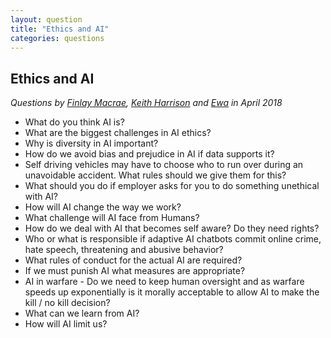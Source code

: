 ```yaml
---
layout: question
title: "Ethics and AI"
categories: questions
---
```


<h2>Ethics and AI</h2>

<p><em> Questions by   <a href="https://twitter.com/FinlayDove">Finlay Macrae</a>,
                      <a href="https://twitter.com/KeithDHar">Keith Harrison</a> and
                      <a href="https://twitter.com/lost_semicolon">Ewa</a> in April 2018</em></p>

<ul>
<li>What do you think AI is?</li>
<li>What are the biggest challenges in AI ethics?</li>
<li>Why is diversity in AI important?</li>
<li>How do we avoid bias and prejudice in AI if data supports it?</li>
<li>Self driving vehicles may have to choose who to run over during an unavoidable accident.  What rules should we give them for this?</li>
<li>What should you do if employer asks for you to do something unethical with AI?</li>
<li>How will AI change the way we work?</li>
<li>What challenge will AI face from Humans?</li>
<li>How do we deal with AI that becomes self aware?  Do they need rights?  </li>
<li>Who or what is responsible if adaptive AI chatbots commit online crime, hate speech, threatening and abusive behavior?</li>
<li>What rules of conduct for the actual AI are required?</li>
<li>If we must punish AI what measures are appropriate?</li>
<li>AI in warfare - Do we need to keep human oversight and as warfare speeds up exponentially is it morally acceptable to allow AI to make the kill / no kill decision?</li>
<li>What can we learn from AI?</li>
<li>How will AI limit us?</li>
